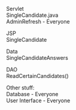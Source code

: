 Servlet\
SingleCandidate.java\
AdminRefresh - Everyone

JSP\
SingleCandidate

Data\
SingleCandidateAnswers

DAO\
ReadCertainCandidates()

Other stuff:\
Database - Everyone \
User Interface - Everyone
